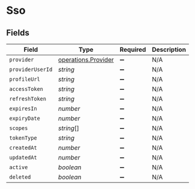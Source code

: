 # Sso


## Fields

| Field                                                      | Type                                                       | Required                                                   | Description                                                |
| ---------------------------------------------------------- | ---------------------------------------------------------- | ---------------------------------------------------------- | ---------------------------------------------------------- |
| `provider`                                                 | [operations.Provider](../../models/operations/provider.md) | :heavy_minus_sign:                                         | N/A                                                        |
| `providerUserId`                                           | *string*                                                   | :heavy_minus_sign:                                         | N/A                                                        |
| `profileUrl`                                               | *string*                                                   | :heavy_minus_sign:                                         | N/A                                                        |
| `accessToken`                                              | *string*                                                   | :heavy_minus_sign:                                         | N/A                                                        |
| `refreshToken`                                             | *string*                                                   | :heavy_minus_sign:                                         | N/A                                                        |
| `expiresIn`                                                | *number*                                                   | :heavy_minus_sign:                                         | N/A                                                        |
| `expiryDate`                                               | *number*                                                   | :heavy_minus_sign:                                         | N/A                                                        |
| `scopes`                                                   | *string*[]                                                 | :heavy_minus_sign:                                         | N/A                                                        |
| `tokenType`                                                | *string*                                                   | :heavy_minus_sign:                                         | N/A                                                        |
| `createdAt`                                                | *number*                                                   | :heavy_minus_sign:                                         | N/A                                                        |
| `updatedAt`                                                | *number*                                                   | :heavy_minus_sign:                                         | N/A                                                        |
| `active`                                                   | *boolean*                                                  | :heavy_minus_sign:                                         | N/A                                                        |
| `deleted`                                                  | *boolean*                                                  | :heavy_minus_sign:                                         | N/A                                                        |